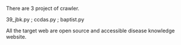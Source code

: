 There are 3 project of crawler.

  39_jbk.py ; 
  ccdas.py ; 
  baptist.py

All the target web are open source and accessible disease knowledge website.
